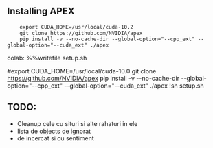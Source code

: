 ## Installing APEX
        export CUDA_HOME=/usr/local/cuda-10.2
        git clone https://github.com/NVIDIA/apex
        pip install -v --no-cache-dir --global-option="--cpp_ext" --global-option="--cuda_ext" ./apex

colab:
%%writefile setup.sh

#export CUDA_HOME=/usr/local/cuda-10.0
git clone https://github.com/NVIDIA/apex
pip install -v --no-cache-dir --global-option="--cpp_ext" --global-option="--cuda_ext" ./apex
!sh setup.sh

## TODO: 
* Cleanup cele cu situri si alte rahaturi in ele
* lista de objects de ignorat
* de incercat si cu sentiment

